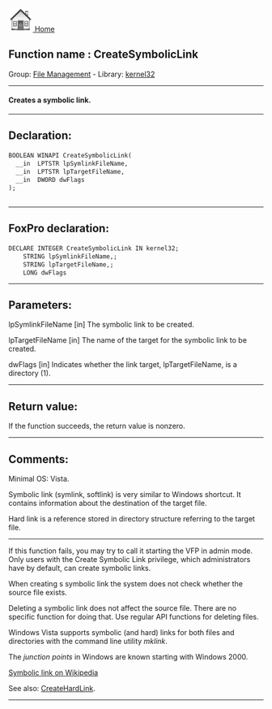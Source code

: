 [<img src="../../images/home.png"> Home ](https://github.com/VFPX/Win32API)  

## Function name : CreateSymbolicLink
Group: [File Management](../../functions_group.md#File_Management)  -  Library: [kernel32](../../Libraries.md#kernel32)  
***  


#### Creates a symbolic link.
***  


## Declaration:
```foxpro  
BOOLEAN WINAPI CreateSymbolicLink(
  __in  LPTSTR lpSymlinkFileName,
  __in  LPTSTR lpTargetFileName,
  __in  DWORD dwFlags
);
  
```  
***  


## FoxPro declaration:
```foxpro  
DECLARE INTEGER CreateSymbolicLink IN kernel32;
	STRING lpSymlinkFileName,;
	STRING lpTargetFileName,;
	LONG dwFlags  
```  
***  


## Parameters:
lpSymlinkFileName [in] 
The symbolic link to be created.

lpTargetFileName [in] 
The name of the target for the symbolic link to be created.

dwFlags [in] 
Indicates whether the link target, lpTargetFileName, is a directory (1).
  
***  


## Return value:
If the function succeeds, the return value is nonzero.  
***  


## Comments:
Minimal OS: Vista.  
  
Symbolic link (symlink, softlink) is very similar to Windows shortcut. It contains information about the destination of the target file.  
  
Hard link is a reference stored in directory structure referring to the target file.  
  
* * *  
If this function fails, you may try to call it starting the VFP in admin mode. Only users with the Create Symbolic Link privilege, which administrators have by default, can create symbolic links.  
  
When creating s symbolic link the system does not check whether the source file exists.   
  
Deleting a symbolic link does not affect the source file. There are no specific function for doing that. Use regular API functions for deleting files.  
  
Windows Vista supports symbolic (and hard) links for both files and directories with the command line utility <Em>mklink</Em>.  
  
The <Em>junction points</Em> in Windows are known starting with Windows 2000.  
  
<a href="http://en.wikipedia.org/wiki/Symbolic_link">Symbolic link on Wikipedia</a>  
  
See also: [CreateHardLink](../kernel32/CreateHardLink.md).  
  
***  


